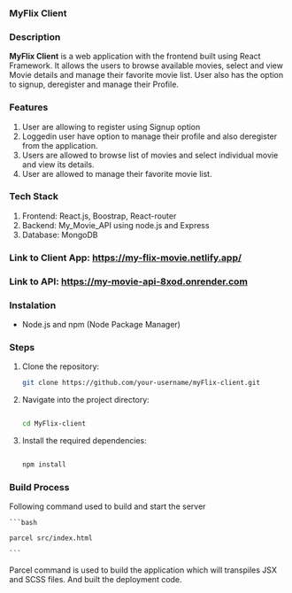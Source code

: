 ### MyFlix Client

### Description
**MyFlix Client** is a web application with the frontend built using React Framework. It allows the users to browse available movies, select and view Movie details and manage their favorite movie list. User also has the option to signup, deregister and manage their Profile.

### Features
1.	User are allowing to register using Signup option
2.  Loggedin user have option to manage their profile and also deregister from the application.
3.	Users are allowed to browse list of movies and select individual movie and view its details.
4.  User are allowed to manage their favorite movie list. 

### Tech Stack
1.	Frontend: React.js, Boostrap, React-router
2.  Backend: My_Movie_API using node.js and Express
3.  Database: MongoDB


### Link to Client App:  https://my-flix-movie.netlify.app/
### Link to API:  https://my-movie-api-8xod.onrender.com


### Instalation
- Node.js and npm (Node Package Manager)
### Steps
1. Clone the repository:
    ```bash
    git clone https://github.com/your-username/myFlix-client.git
    ```
    
2. Navigate into the project directory:
    
    ```bash
    
    cd MyFlix-client
    
    ```
    
3. Install the required dependencies:
    ```bash
    
    npm install
    
    ``` 

### Build Process

Following command used to build and start the server

    ```bash
    
    parcel src/index.html
    
    ```
Parcel command is used to build the application which will transpiles JSX and SCSS files. And built the deployment code. 
